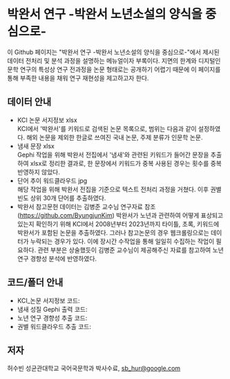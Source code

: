# 박완서 연구 -박완서 노년소설의 양식을 중심으로-
이 Github 페이지는 "박완서 연구 -박완서 노년소설의 양식을 중심으로-"에서 제시된 데이터 전처리 및 분석 과정을 설명하는 메뉴얼이자 부록이다. 지면의 한계와 디지털인문학 연구의 특성상 연구 전과정을 논문 형태로는 공개하기 어렵기 때문에 이 페이지를 통해 부족한 내용을 채워 연구 재현성을 제고하고자 한다.

## 데이터 안내
- KCI 논문 서지정보 xlsx  
  KCI에서 '박완서'를 키워드로 검색된 논문 목록으로, 범위는 다음과 같이 설정하였다. 해외 논문을 제외한 한글로 쓰여진 국내 논문, 주제 분류가 인문학 논문.
- 냄새 문장 xlsx  
  Gephi 작업을 위해 박완서 전집에서 '냄새'와 관련된 키워드가 들어간 문장을 추출하여 xlsx로 정리한 결과로, 한 문장에서 키워드가 중복 사용된 경우는 횟수를 중복 반영하지 않았다.
- 단어 추이 워드클라우드 jpg  
  해당 작업을 위해 박완서 전집을 기준으로 텍스트 전처리 과정을 거쳤다. 이후 권별 빈도 상위 30개 단어를 추출하였다.
- 박완서 참고문헌 데이터는 김병준 교수님 연구자료 참조(https://github.com/ByungjunKim)
  박완서가 노년과 관련하여 어떻게 표상되고 있는지 확인하기 위해 KCI에서 2008년부터 2023년까지 타이틀, 초록, 키워드에 박완서가 포함된 논문을 추출하였다. 그러나 참고논문의 경우 웹크롤링으로는 데이터가 누락되는 경우가 있다. 이에 장시간 수작업을 통해 일일히 수집하는 작업이 필요하다. 관련 부분은 상술했듯이 김병준 교수님이 제공해주신 자료를 참고하여 노년 연구 경향성 분석에 반영하였다.

## 코드/폴더 안내
- KCI_논문 서지정보 코드:
- 냄새 성질 Gephi 출력 코드:
- 노년 연구 경향성 추출 코드:
- 권별 워드클라우드 추출 코드:

## 저자
허수빈 성균관대학교 국어국문학과 박사수료, sb_hur@google.com
